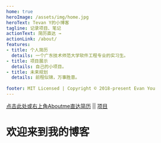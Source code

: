 ```yaml
---
home: true
heroImage: /assets/img/home.jpg
heroText: Tevan Y的小博客
tagline: 记录项目、笔记
actionText: 简历直达 →
actionLink: /about/
features:
- title: 个人简历
  details: 一个广东技术师范大学软件工程专业的实习生。
- title: 项目展示
  details: 自己的小项目。
- title: 未来规划
  details: 前程似锦，万事胜意。
  
footer: MIT Licensed | Copyright © 2018-present Evan You
---
```

<a href="https://tevan666.github.io/vuepress/about/">点击此处或右上角Aboutme直达简历</a>  ||
<a href="https://tevan666.github.io/vuepress/about/about2.html">  项目</a>
# 欢迎来到我的博客
